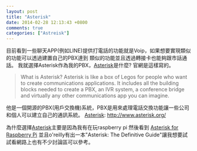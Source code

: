 ```yaml
---
layout: post
title: "Asterisk"
date: 2014-02-28 12:13:43 +0800
comments: true
categories: ["Astreisk"]
---
```


目前看到一些聊天APP(例如LINE)提供打電話的功能就是Voip，如果想要實現類似的功能可以透過建置自己的PBX達到
類似的功能並且透過轉接卡也能夠跟市話通話。
我就選擇Asterisk作為我的PBX，[Asterisk]是什麼? 官網是這樣寫的。
> What is Asterisk?
Asterisk is like a box of Legos for people who want to create communications applications. It includes all the building blocks needed to create a PBX, an IVR system, a conference bridge and virtually any other communications app you can imagine.

他是一個開源的PBX(用戶交換機)系統，PBX是用來處理電話交換功能讓一些公司和個人可以建立自己的通訊系統。
[Asterisk]: http://www.asterisk.org/

為什麼選擇[Asterisk]主要是因為我有在玩raspberry pi 然後看到 [Asterisk for Raspberry Pi] 並且o'reilly有出一本"Asterisk: The Definitive Guide"讓我想要試試看網路上也有不少討論區可以參考。

[Asterisk for Raspberry Pi]: http://www.raspberry-asterisk.org/



[Asterisk]: http://www.asterisk.org/